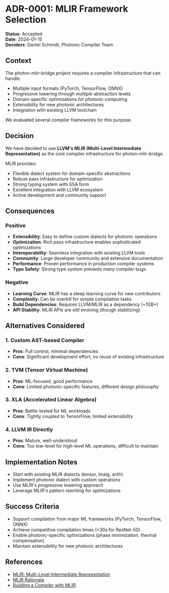 # ADR-0001: MLIR Framework Selection

**Status**: Accepted  
**Date**: 2024-01-15  
**Deciders**: Daniel Schmidt, Photonic Compiler Team

## Context

The photon-mlir-bridge project requires a compiler infrastructure that can handle:
- Multiple input formats (PyTorch, TensorFlow, ONNX)
- Progressive lowering through multiple abstraction levels
- Domain-specific optimizations for photonic computing
- Extensibility for new photonic architectures
- Integration with existing LLVM toolchain

We evaluated several compiler frameworks for this purpose.

## Decision

We have decided to use **LLVM's MLIR (Multi-Level Intermediate Representation)** as the core compiler infrastructure for photon-mlir-bridge.

MLIR provides:
- Flexible dialect system for domain-specific abstractions
- Robust pass infrastructure for optimization
- Strong typing system with SSA form
- Excellent integration with LLVM ecosystem
- Active development and community support

## Consequences

### Positive
- **Extensibility**: Easy to define custom dialects for photonic operations
- **Optimization**: Rich pass infrastructure enables sophisticated optimizations
- **Interoperability**: Seamless integration with existing LLVM tools
- **Community**: Large developer community and extensive documentation
- **Performance**: Proven performance in production compiler systems
- **Type Safety**: Strong type system prevents many compiler bugs

### Negative
- **Learning Curve**: MLIR has a steep learning curve for new contributors
- **Complexity**: Can be overkill for simple compilation tasks
- **Build Dependencies**: Requires LLVM/MLIR as a dependency (~1GB+)
- **API Stability**: MLIR APIs are still evolving (though stabilizing)

## Alternatives Considered

### 1. Custom AST-based Compiler
- **Pros**: Full control, minimal dependencies
- **Cons**: Significant development effort, no reuse of existing infrastructure

### 2. TVM (Tensor Virtual Machine)
- **Pros**: ML-focused, good performance
- **Cons**: Limited photonic-specific features, different design philosophy

### 3. XLA (Accelerated Linear Algebra)
- **Pros**: Battle-tested for ML workloads
- **Cons**: Tightly coupled to TensorFlow, limited extensibility

### 4. LLVM IR Directly
- **Pros**: Mature, well-understood
- **Cons**: Too low-level for high-level ML operations, difficult to maintain

## Implementation Notes

- Start with existing MLIR dialects (tensor, linalg, arith)
- Implement photonic dialect with custom operations
- Use MLIR's progressive lowering approach
- Leverage MLIR's pattern rewriting for optimizations

## Success Criteria

- Support compilation from major ML frameworks (PyTorch, TensorFlow, ONNX)
- Achieve competitive compilation times (<30s for ResNet-50)
- Enable photonic-specific optimizations (phase minimization, thermal compensation)
- Maintain extensibility for new photonic architectures

## References

- [MLIR: Multi-Level Intermediate Representation](https://mlir.llvm.org/)
- [MLIR Rationale](https://mlir.llvm.org/docs/Rationale/)
- [Building a Compiler with MLIR](https://mlir.llvm.org/docs/Tutorials/Toy/)